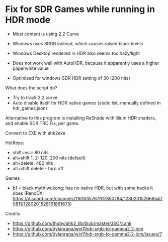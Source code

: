# Fix for SDR Games while running in HDR mode

- Most content is using 2.2 Curve
- Windows uses SRGB instead, which causes raised black levels
- Windows Desktop rendered in HDR also seems too hazy/light

- Does not work well with AutoHDR, because it apparently uses a higher paperwhite value

- Optimized for windows SDR HDR setting of 30 (200 nits)

What does the script do?
- Try to track 2.2 curve
- Auto disable itself for HDR native games (static list, manually defined in hdr_games.json)

Alternative to this program is installing ReShade with lilium HDR shaders, and enable SDR TRC Fix, per game.

Convert to EXE with ahk2exe

HotKeys:

- shift+esc: 80 nits
- alt+shift 1, 2: 120, 200 nits (default)
- alt+delete: 480 nits
- alt+shift delete - turn off

Games
- b1 = black myth wukong; has no native HDR, but with some hacks it does (RenoDX: https://discord.com/channels/1161035767917850784/1280201526685470811/1280201528161861673)


Credits
- https://github.com/thqby/ahk2_lib/blob/master/JSON.ahk
- https://github.com/dylanraga/win11hdr-srgb-to-gamma2.2-icm
- https://github.com/dylanraga/win11hdr-srgb-to-gamma2.2-icm/issues/7
